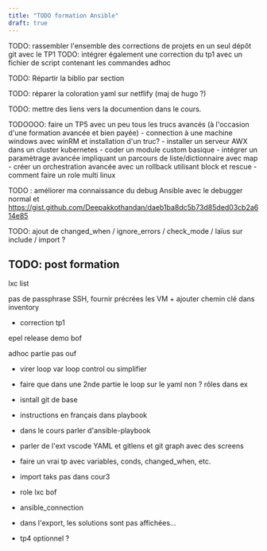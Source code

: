 ```yaml
---
title: "TODO formation Ansible" 
draft: true
---
```


TODO: rassembler l'ensemble des corrections de projets en un seul dépôt git avec le TP1
TODO: intégrer également une correction du tp1 avec un fichier de script contenant les commandes adhoc

TODO: Répartir la biblio par section

TODO: réparer la coloration yaml sur netflify (maj de hugo ?)

TODO: mettre des liens vers la documention dans le cours.

TODOOOO: faire un TP5 avec un peu tous les trucs avancés (à l'occasion d'une formation avancée et bien payée)
    - connection à une machine windows avec winRM et installation d'un truc?
    - installer un serveur AWX dans un cluster kubernetes
    - coder un module custom basique
    - intégrer un paramètrage avancée impliquant un parcours de liste/dictionnaire avec map
    - créer un orchestration avancée avec un rollback utilisant block et rescue
    - comment faire un role multi linux

TODO    : améliorer ma connaissance du debug Ansible avec le debugger normal et https://gist.github.com/Deepakkothandan/daeb1ba8dc5b73d85ded03cb2a614e85

TODO: ajout de changed_when / ignore_errors / check_mode / laïus sur include / import ?

## TODO: post formation
lxc list

pas de  passphrase SSH, fournir précrées les VM + ajouter chemin clé dans inventory

- correction tp1

epel release demo bof

adhoc partie pas ouf

- virer loop var loop control ou simplifier

- faire que dans une 2nde partie le loop sur le yaml non ?
 rôles dans ex

- isntall git de base

- instructions en français dans playbook

- dans le cours parler d'ansible-playbook

- parler de l'ext vscode YAML et gitlens et git graph avec des screens

- faire un vrai tp avec variables, conds, changed_when, etc.


- import taks pas dans cour3

- role lxc bof

- ansible_connection

- dans l'export, les solutions sont pas affichées...

- tp4 optionnel ?